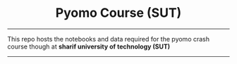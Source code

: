 # <div align=center>Pyomo Course (SUT)</div>
<hr />
This repo hosts the notebooks and data required for the pyomo crash course though at <b>sharif university of technology (SUT)</b>
<hr />